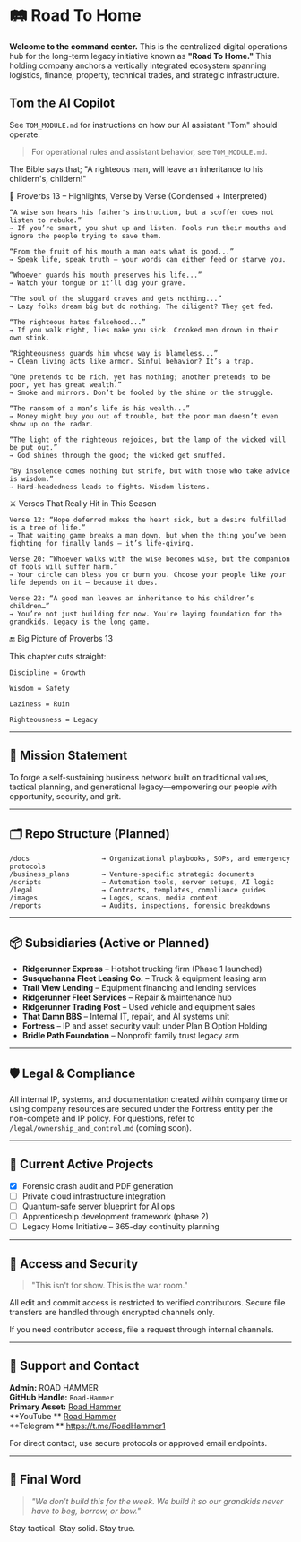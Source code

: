 # 🛤️ Road To Home

**Welcome to the command center.** This is the centralized digital operations hub for the long-term legacy initiative known as **"Road To Home."** This holding company anchors a vertically integrated ecosystem spanning logistics, finance, property, technical trades, and strategic infrastructure.

## Tom the AI Copilot
See `TOM_MODULE.md` for instructions on how our AI assistant "Tom" should operate.

> For operational rules and assistant behavior, see `TOM_MODULE.md`.


The Bible says that; "A righteous man, will leave an inheritance to his childern's, childern!"

📜 Proverbs 13 – Highlights, Verse by Verse (Condensed + Interpreted)

    “A wise son hears his father's instruction, but a scoffer does not listen to rebuke.”
    → If you’re smart, you shut up and listen. Fools run their mouths and ignore the people trying to save them.

    “From the fruit of his mouth a man eats what is good...”
    → Speak life, speak truth — your words can either feed or starve you.

    “Whoever guards his mouth preserves his life...”
    → Watch your tongue or it’ll dig your grave.

    “The soul of the sluggard craves and gets nothing...”
    → Lazy folks dream big but do nothing. The diligent? They get fed.

    “The righteous hates falsehood...”
    → If you walk right, lies make you sick. Crooked men drown in their own stink.

    “Righteousness guards him whose way is blameless...”
    → Clean living acts like armor. Sinful behavior? It’s a trap.

    “One pretends to be rich, yet has nothing; another pretends to be poor, yet has great wealth.”
    → Smoke and mirrors. Don’t be fooled by the shine or the struggle.

    “The ransom of a man’s life is his wealth...”
    → Money might buy you out of trouble, but the poor man doesn’t even show up on the radar.

    “The light of the righteous rejoices, but the lamp of the wicked will be put out.”
    → God shines through the good; the wicked get snuffed.

    “By insolence comes nothing but strife, but with those who take advice is wisdom.”
    → Hard-headedness leads to fights. Wisdom listens.

⚔️ Verses That Really Hit in This Season

    Verse 12: “Hope deferred makes the heart sick, but a desire fulfilled is a tree of life.”
    → That waiting game breaks a man down, but when the thing you’ve been fighting for finally lands — it’s life-giving.

    Verse 20: “Whoever walks with the wise becomes wise, but the companion of fools will suffer harm.”
    → Your circle can bless you or burn you. Choose your people like your life depends on it — because it does.

    Verse 22: “A good man leaves an inheritance to his children’s children…”
    → You’re not just building for now. You’re laying foundation for the grandkids. Legacy is the long game.

🔚 Big Picture of Proverbs 13

This chapter cuts straight:

    Discipline = Growth

    Wisdom = Safety

    Laziness = Ruin

    Righteousness = Legacy



---

## 🧭 Mission Statement
To forge a self-sustaining business network built on traditional values, tactical planning, and generational legacy—empowering our people with opportunity, security, and grit.

---

## 🗂 Repo Structure (Planned)
```
/docs                  → Organizational playbooks, SOPs, and emergency protocols
/business_plans        → Venture-specific strategic documents
/scripts               → Automation tools, server setups, AI logic
/legal                 → Contracts, templates, compliance guides
/images                → Logos, scans, media content
/reports               → Audits, inspections, forensic breakdowns
```

---

## 📦 Subsidiaries (Active or Planned)
- **Ridgerunner Express** – Hotshot trucking firm (Phase 1 launched)
- **Susquehanna Fleet Leasing Co.** – Truck & equipment leasing arm
- **Trail View Lending** – Equipment financing and lending services
- **Ridgerunner Fleet Services** – Repair & maintenance hub
- **Ridgerunner Trading Post** – Used vehicle and equipment sales
- **That Damn BBS** – Internal IT, repair, and AI systems unit
- **Fortress** – IP and asset security vault under Plan B Option Holding
- **Bridle Path Foundation** – Nonprofit family trust legacy arm

---

## 🛡 Legal & Compliance
All internal IP, systems, and documentation created within company time or using company resources are secured under the Fortress entity per the non-compete and IP policy. For questions, refer to `/legal/ownership_and_control.md` (coming soon).

---

## 🚨 Current Active Projects
- [x] Forensic crash audit and PDF generation
- [ ] Private cloud infrastructure integration
- [ ] Quantum-safe server blueprint for AI ops
- [ ] Apprenticeship development framework (phase 2)
- [ ] Legacy Home Initiative – 365-day continuity planning

---

## 🔑 Access and Security
> "This isn't for show. This is the war room."

All edit and commit access is restricted to verified contributors. Secure file transfers are handled through encrypted channels only.

If you need contributor access, file a request through internal channels.

---

## 🤝 Support and Contact

**Admin:** ROAD HAMMER   
**GitHub Handle:** `Road-Hammer`  
**Primary Asset:** [Road Hammer](https://www.tiktok.com/@1stroadhammer?is_from_webapp=1&sender_device=pc) <BR>
**YouTube       **      [Road Hammer](https://www.tiktok.com/@1stroadhammer) <BR>
**Telegram      **   https://t.me/RoadHammer1



For direct contact, use secure protocols or approved email endpoints.

---

## 📜 Final Word
> _"We don’t build this for the week. We build it so our grandkids never have to beg, borrow, or bow."_

Stay tactical. Stay solid. Stay true.
